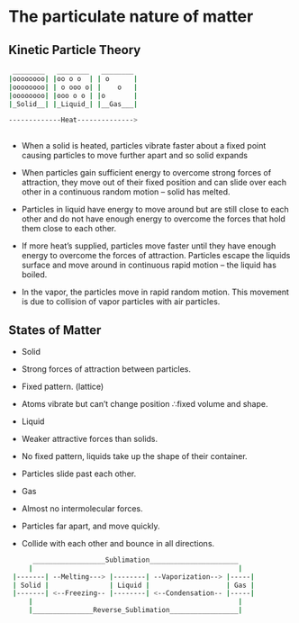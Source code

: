 # The particulate nature of matter

## Kinetic Particle Theory

```bash
 ________   ________   ________
|oooooooo| |oo o o  | | o      |
|oooooooo| | o ooo o| |    o   |
|oooooooo| |ooo o o | |o       |
|_Solid__| |_Liquid_| |__Gas___|

-------------Heat-------------->
  
```

- When a solid is heated, particles vibrate faster about a fixed point causing particles to move further apart and so solid expands

- When particles gain sufficient energy to overcome strong forces of attraction, they move out of their fixed position and can slide over each other in a continuous random motion – solid has melted.

- Particles in liquid have energy to move around but are still close to each other and do not have enough energy to overcome the forces that hold them close to each other.

- If more heat’s supplied, particles move faster until they have enough energy to overcome the forces of attraction. Particles escape the liquids surface and move around in continuous rapid motion – the liquid has boiled.

- In the vapor, the particles move in rapid random motion. This movement is due to collision of vapor particles with air particles.

## States of Matter

- Solid
 - Strong forces of attraction between particles.
 - Fixed pattern. (lattice)
 - Atoms vibrate but can’t change position ∴fixed volume and shape.

- Liquid
 - Weaker attractive forces than solids.
 - No fixed pattern, liquids take up the shape of their container.
 - Particles slide past each other.

- Gas
 - Almost no intermolecular forces.
 - Particles far apart, and move quickly.
 - Collide with each other and bounce in all directions.

```bash
      __________________Sublimation______________________
     |                                                   |
 |-------| --Melting---> |--------| --Vaporization--> |-----|
 | Solid |               | Liquid |                   | Gas |
 |-------| <--Freezing-- |--------| <--Condensation-- |-----|
     |                                                   |
     |_______________Reverse_Sublimation_________________|
     
```










